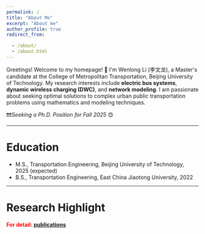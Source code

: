 ```yaml
---
permalink: /
title: "About Me"
excerpt: "About me"
author_profile: true
redirect_from: 

  - /about/
  - /about.html
---
```


Greetings! Welcome to my homepage! 👋 I'm Wenlong Li (李文龙), a Master's candidate at the College of Metropolitan Transportation, Beijing University of Technology. My research interests include **electric bus systems**, **dynamic wireless charging (DWC)**, and **network modeling**. I am passionate about seeking optimal solutions to complex urban public transportation problems using mathematics and modeling techniques.

❗❗❗*Seeking a Ph.D. Position for Fall 2025* 😍

***
# Education 
* M.S., Transportation Engineering, Beijing University of Technology, 2025 (expected)
* B.S., Transportation Engineering, East China Jiaotong University, 2022

***
# Research Highlight

<span style="color: red">**For detail: [publications](https://wenlongl1.github.io/publications/)**</span>
